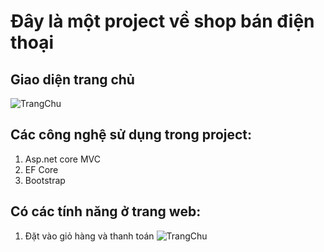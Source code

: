 # Đây là một project về shop bán điện thoại
## Giao diện trang chủ
![TrangChu](https://i.postimg.cc/rFpqNzG2/Capture.jpg)
## Các công nghệ sử dụng trong project:
1. Asp.net core MVC
2. EF Core
3. Bootstrap
## Có các tính năng ở trang web:
1. Đặt vào giỏ hàng và thanh toán
![TrangChu](https://localhost:44360/DienThoais)
